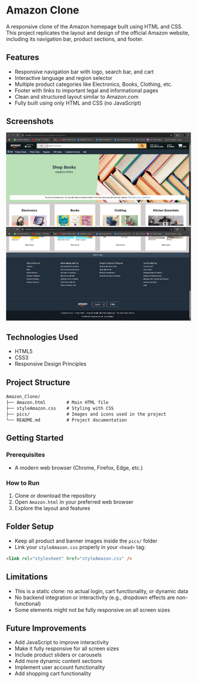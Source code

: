# Amazon Clone

A responsive clone of the Amazon homepage built using HTML and CSS. This project replicates the layout and design of the official Amazon website, including its navigation bar, product sections, and footer.

## Features

- Responsive navigation bar with logo, search bar, and cart
- Interactive language and region selector
- Multiple product categories like Electronics, Books, Clothing, etc.
- Footer with links to important legal and informational pages
- Clean and structured layout similar to Amazon.com
- Fully built using only HTML and CSS (no JavaScript)

## Screenshots

![Screenshot 1](https://github.com/knoxiboy/Amazon_Clone/blob/main/pics/Screenshot%202025-04-16%20214129.png)
![Screenshot 2](https://github.com/knoxiboy/Amazon_Clone/blob/main/pics/Screenshot%202025-04-16%20214142.png)

## Technologies Used

- HTML5
- CSS3
- Responsive Design Principles

## Project Structure

```
Amazon_Clone/
├── Amazon.html        # Main HTML file
├── styleAmazon.css    # Styling with CSS
├── pics/              # Images and icons used in the project
└── README.md          # Project documentation
```

## Getting Started

### Prerequisites

- A modern web browser (Chrome, Firefox, Edge, etc.)

### How to Run

1. Clone or download the repository
2. Open `Amazon.html` in your preferred web browser
3. Explore the layout and features

## Folder Setup

- Keep all product and banner images inside the `pics/` folder
- Link your `styleAmazon.css` properly in your `<head>` tag:

```html
<link rel="stylesheet" href="styleAmazon.css" />
```

## Limitations

- This is a static clone: no actual login, cart functionality, or dynamic data
- No backend integration or interactivity (e.g., dropdown effects are non-functional)
- Some elements might not be fully responsive on all screen sizes

## Future Improvements

- Add JavaScript to improve interactivity
- Make it fully responsive for all screen sizes
- Include product sliders or carousels
- Add more dynamic content sections
- Implement user account functionality
- Add shopping cart functionality